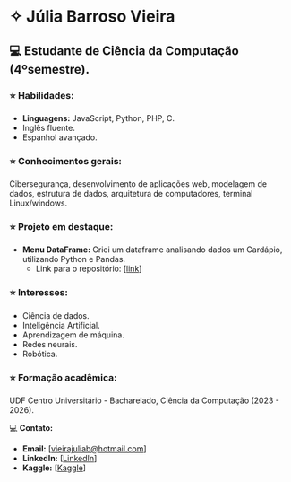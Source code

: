 # ✧ Júlia Barroso Vieira  
## 💻 Estudante de Ciência da Computação (4ºsemestre).

### ⭐ Habilidades:
* **Linguagens:** JavaScript, Python, PHP, C.
* Inglês fluente.
* Espanhol avançado.

### ️⭐ Conhecimentos gerais:
Cibersegurança, desenvolvimento de aplicações web, modelagem de dados, estrutura de dados, arquitetura de computadores, terminal Linux/windows.

### ⭐ Projeto em destaque:
* **Menu DataFrame:** Criei um dataframe analisando dados um Cardápio, utilizando Python e Pandas. 
  * Link para o repositório: [[link](https://github.com/juliaaviee/menu-dataframe)]

### ⭐ Interesses:
* Ciência de dados.
* Inteligência Artificial.
* Aprendizagem de máquina.
* Redes neurais.
* Robótica.

### ⭐ Formação acadêmica: 
UDF Centro Universitário - Bacharelado, Ciência da Computação (2023 - 2026).

💻  **Contato:**
* **Email:** [vieirajuliab@hotmail.com]
* **LinkedIn:** [[LinkedIn](https://www.linkedin.com/in/juliaaviee/)]
* **Kaggle:** [[Kaggle](https://www.kaggle.com/jliabvie)]
